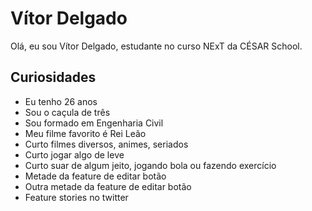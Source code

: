 # Vítor Delgado

Olá, eu sou Vítor Delgado, estudante no curso NExT da CÉSAR School.

## Curiosidades

* Eu tenho 26 anos
* Sou o caçula de três
* Sou formado em Engenharia Civil
* Meu filme favorito é Rei Leão
* Curto filmes diversos, animes, seriados
* Curto jogar algo de leve
* Curto suar de algum jeito, jogando bola ou fazendo exercício
* Metade da feature de editar botão
* Outra metade da feature de editar botão
* Feature stories no twitter